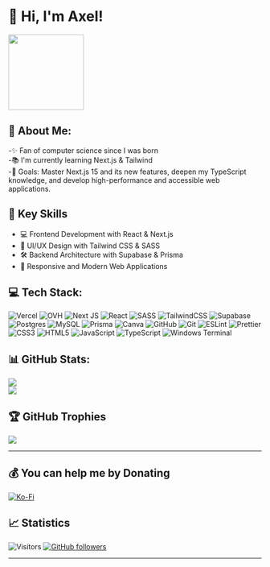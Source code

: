 # 👋 Hi, I'm Axel!

<img  height="150" src="https://media4.giphy.com/media/v1.Y2lkPTc5MGI3NjExMHdiNDhuMDN4YzN6bWVzMTc4cXBha2E0ejR0d2Y0bTNrNGVsdHlrOCZlcD12MV9pbnRlcm5hbF9naWZfYnlfaWQmY3Q9Zw/dBNnmHQzeZqCJdTfSU/giphy.gif"  />

## 💫 About Me:

-✨ Fan of computer science since I was born<br>-📚 I'm currently learning Next.js & Tailwind<br>-🎯 Goals: Master Next.js 15 and its new features, deepen my TypeScript knowledge, and develop high-performance and accessible web applications.

## 🌟 Key Skills

- 💻 Frontend Development with React & Next.js
- 🎨 UI/UX Design with Tailwind CSS & SASS
- 🛠 Backend Architecture with Supabase & Prisma
- 📱 Responsive and Modern Web Applications

## 💻 Tech Stack:

![Vercel](https://img.shields.io/badge/vercel-%23000000.svg?style=for-the-badge&logo=vercel&logoColor=white) ![OVH](https://img.shields.io/badge/ovh-%23123F6D.svg?style=for-the-badge&logo=ovh&logoColor=#123F6D) ![Next JS](https://img.shields.io/badge/Next-black?style=for-the-badge&logo=next.js&logoColor=white) ![React](https://img.shields.io/badge/react-%2320232a.svg?style=for-the-badge&logo=react&logoColor=%2361DAFB) ![SASS](https://img.shields.io/badge/SASS-hotpink.svg?style=for-the-badge&logo=SASS&logoColor=white) ![TailwindCSS](https://img.shields.io/badge/tailwindcss-%2338B2AC.svg?style=for-the-badge&logo=tailwind-css&logoColor=white) ![Supabase](https://img.shields.io/badge/Supabase-3ECF8E?style=for-the-badge&logo=supabase&logoColor=white) ![Postgres](https://img.shields.io/badge/postgres-%23316192.svg?style=for-the-badge&logo=postgresql&logoColor=white) ![MySQL](https://img.shields.io/badge/mysql-4479A1.svg?style=for-the-badge&logo=mysql&logoColor=white) ![Prisma](https://img.shields.io/badge/Prisma-3982CE?style=for-the-badge&logo=Prisma&logoColor=white) ![Canva](https://img.shields.io/badge/Canva-%2300C4CC.svg?style=for-the-badge&logo=Canva&logoColor=white) ![GitHub](https://img.shields.io/badge/github-%23121011.svg?style=for-the-badge&logo=github&logoColor=white) ![Git](https://img.shields.io/badge/git-%23F05033.svg?style=for-the-badge&logo=git&logoColor=white) ![ESLint](https://img.shields.io/badge/ESLint-4B3263?style=for-the-badge&logo=eslint&logoColor=white) ![Prettier](https://img.shields.io/badge/prettier-%23F7B93E.svg?style=for-the-badge&logo=prettier&logoColor=black) ![CSS3](https://img.shields.io/badge/css3-%231572B6.svg?style=for-the-badge&logo=css3&logoColor=white) ![HTML5](https://img.shields.io/badge/html5-%23E34F26.svg?style=for-the-badge&logo=html5&logoColor=white) ![JavaScript](https://img.shields.io/badge/javascript-%23323330.svg?style=for-the-badge&logo=javascript&logoColor=%23F7DF1E) ![TypeScript](https://img.shields.io/badge/typescript-%23007ACC.svg?style=for-the-badge&logo=typescript&logoColor=white) ![Windows Terminal](https://img.shields.io/badge/Windows%20Terminal-%234D4D4D.svg?style=for-the-badge&logo=windows-terminal&logoColor=white)

## 📊 GitHub Stats:

![](https://github-readme-streak-stats.herokuapp.com/?user=SHOOTSTV&theme=dark&hide_border=false)<br/>
![](https://github-readme-stats.vercel.app/api/top-langs/?username=SHOOTSTV&theme=dark&hide_border=false&include_all_commits=false&count_private=false&layout=compact)

## 🏆 GitHub Trophies

![](https://github-profile-trophy.vercel.app/?username=SHOOTSTV&theme=radical&no-frame=true&no-bg=true&margin-w=4)

---

## 💰 You can help me by Donating

[![Ko-Fi](https://img.shields.io/badge/Ko--fi-F16061?style=for-the-badge&logo=ko-fi&logoColor=white)](https://ko-fi.com/axelstz)

## 📈 Statistics

![Visitors](https://visitor-badge.laobi.icu/badge?page_id=SHOOTSTV.SHOOTSTV)
[![GitHub followers](https://img.shields.io/github/followers/SHOOTSTV?label=Follow&style=social)](https://github.com/SHOOTSTV)

---

